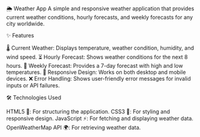 🌦️ Weather App
A simple and responsive weather application that provides current weather conditions, hourly forecasts, and weekly forecasts for any city worldwide.


✨ Features

🌡️ Current Weather: Displays temperature, weather condition, humidity, and wind speed.
⏳ Hourly Forecast: Shows weather conditions for the next 8 hours.
📅 Weekly Forecast: Provides a 7-day forecast with high and low temperatures.
📱 Responsive Design: Works on both desktop and mobile devices.
❌ Error Handling: Shows user-friendly error messages for invalid inputs or API failures.


🛠️ Technologies Used

HTML5 📄: For structuring the application.
CSS3 🎨: For styling and responsive design.
JavaScript ⚡: For fetching and displaying weather data.
OpenWeatherMap API 🌍: For retrieving weather data.
